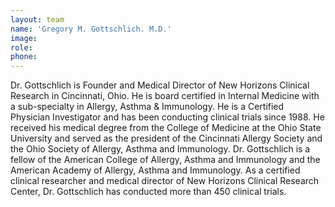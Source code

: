 ```yaml
---
layout: team
name: 'Gregory M. Gottschlich. M.D.'
image:
role:
phone:
---
```


Dr. Gottschlich is Founder and Medical Director of New Horizons Clinical Research in Cincinnati, Ohio. He is board certified in Internal Medicine with a sub-specialty in Allergy, Asthma & Immunology. He is a Certified Physician Investigator and has been conducting clinical trials since 1988. He received his medical degree from the College of Medicine at the Ohio State University and served as the president of the Cincinnati Allergy Society and the Ohio Society of Allergy, Asthma and Immunology. Dr. Gottschlich is a fellow of the American College of Allergy, Asthma and Immunology and the American Academy of Allergy, Asthma and Immunology. As a certified clinical researcher and medical director of New Horizons Clinical Research Center, Dr. Gottschlich has conducted more than 450 clinical trials.